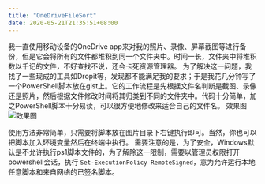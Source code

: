 ```yaml
---
title: "OneDriveFileSort"
date: 2020-05-21T21:35:51+08:00
---
```


我一直使用移动设备的OneDrive app来对我的照片、录像、屏幕截图等进行备份，但是它会将所有的文件都堆积到同一个文件夹中。时间一长，文件夹中将堆积数以千记的文件，不好查找不说，还会卡死资源管理器。
为了解决这一问题，我找了一些现成的工具如Dropit等，发现都不能满足我的要求；于是我花几分钟写了一个PowerShell脚本放在gist上。它的工作流程是先根据文件名判断是截图、录像还是照片，然后根据文件修改时间将其归类到不同的文件夹中。代码十分简单，加之PowerShell脚本十分易读，可以很方便地修改来适合自己的文件名。
效果图 ![效果图](https://img.tpob.xyz/20200521213944.png)
 
使用方法非常简单，只需要将脚本放在图片目录下右键执行即可。当然，你也可以把脚本加入环境变量然后在终端中执行。
需要注意的是，为了安全，Windows默认是不允许执行ps1脚本文件的，为了解除这一限制，需要以管理员权限打开powershell会话，执行 `Set-ExecutionPolicy RemoteSigned`，意为允许运行本地任意脚本和来自网络的已签名脚本。


